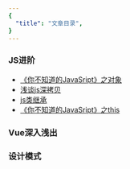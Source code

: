 ```yaml
---
{
  "title": "文章目录",
}
---
```


### JS进阶

- [《你不知道的JavaSript》之对象](./JS进阶/浅谈js对象.html)
- [浅谈js深拷贝](./JS进阶/浅谈js深拷贝.html)
- [js类继承](./JS进阶/浅谈js继承.html)
- [《你不知道的JavaSript》之this](./JS进阶/浅谈js之this.html)


### Vue深入浅出

### 设计模式